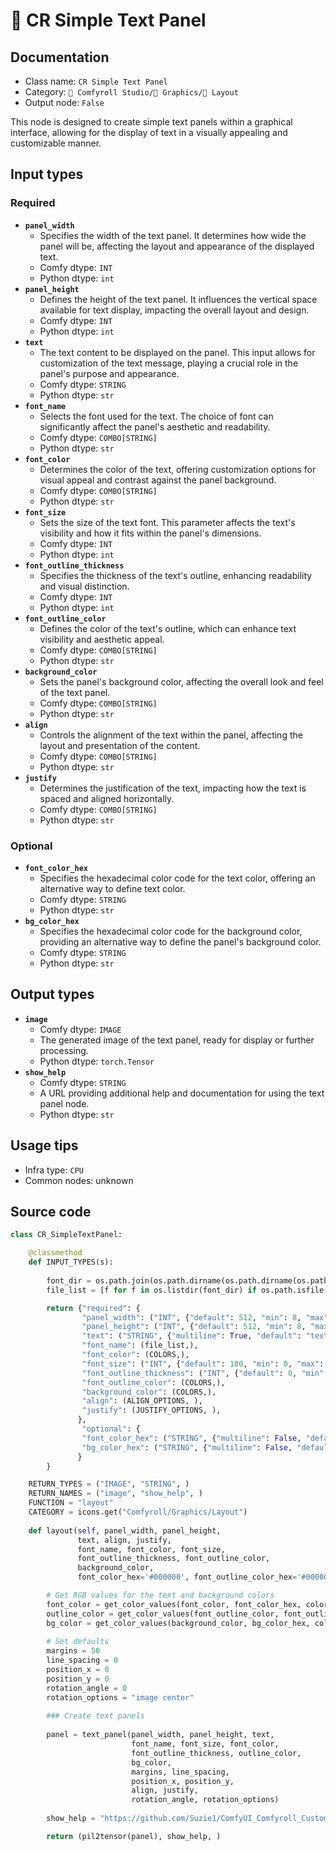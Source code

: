 # 🌁 CR Simple Text Panel
## Documentation
- Class name: `CR Simple Text Panel`
- Category: `🧩 Comfyroll Studio/👾 Graphics/🌁 Layout`
- Output node: `False`

This node is designed to create simple text panels within a graphical interface, allowing for the display of text in a visually appealing and customizable manner.
## Input types
### Required
- **`panel_width`**
    - Specifies the width of the text panel. It determines how wide the panel will be, affecting the layout and appearance of the displayed text.
    - Comfy dtype: `INT`
    - Python dtype: `int`
- **`panel_height`**
    - Defines the height of the text panel. It influences the vertical space available for text display, impacting the overall layout and design.
    - Comfy dtype: `INT`
    - Python dtype: `int`
- **`text`**
    - The text content to be displayed on the panel. This input allows for customization of the text message, playing a crucial role in the panel's purpose and appearance.
    - Comfy dtype: `STRING`
    - Python dtype: `str`
- **`font_name`**
    - Selects the font used for the text. The choice of font can significantly affect the panel's aesthetic and readability.
    - Comfy dtype: `COMBO[STRING]`
    - Python dtype: `str`
- **`font_color`**
    - Determines the color of the text, offering customization options for visual appeal and contrast against the panel background.
    - Comfy dtype: `COMBO[STRING]`
    - Python dtype: `str`
- **`font_size`**
    - Sets the size of the text font. This parameter affects the text's visibility and how it fits within the panel's dimensions.
    - Comfy dtype: `INT`
    - Python dtype: `int`
- **`font_outline_thickness`**
    - Specifies the thickness of the text's outline, enhancing readability and visual distinction.
    - Comfy dtype: `INT`
    - Python dtype: `int`
- **`font_outline_color`**
    - Defines the color of the text's outline, which can enhance text visibility and aesthetic appeal.
    - Comfy dtype: `COMBO[STRING]`
    - Python dtype: `str`
- **`background_color`**
    - Sets the panel's background color, affecting the overall look and feel of the text panel.
    - Comfy dtype: `COMBO[STRING]`
    - Python dtype: `str`
- **`align`**
    - Controls the alignment of the text within the panel, affecting the layout and presentation of the content.
    - Comfy dtype: `COMBO[STRING]`
    - Python dtype: `str`
- **`justify`**
    - Determines the justification of the text, impacting how the text is spaced and aligned horizontally.
    - Comfy dtype: `COMBO[STRING]`
    - Python dtype: `str`
### Optional
- **`font_color_hex`**
    - Specifies the hexadecimal color code for the text color, offering an alternative way to define text color.
    - Comfy dtype: `STRING`
    - Python dtype: `str`
- **`bg_color_hex`**
    - Specifies the hexadecimal color code for the background color, providing an alternative way to define the panel's background color.
    - Comfy dtype: `STRING`
    - Python dtype: `str`
## Output types
- **`image`**
    - Comfy dtype: `IMAGE`
    - The generated image of the text panel, ready for display or further processing.
    - Python dtype: `torch.Tensor`
- **`show_help`**
    - Comfy dtype: `STRING`
    - A URL providing additional help and documentation for using the text panel node.
    - Python dtype: `str`
## Usage tips
- Infra type: `CPU`
- Common nodes: unknown


## Source code
```python
class CR_SimpleTextPanel:

    @classmethod
    def INPUT_TYPES(s):
    
        font_dir = os.path.join(os.path.dirname(os.path.dirname(os.path.realpath(__file__))), "fonts")       
        file_list = [f for f in os.listdir(font_dir) if os.path.isfile(os.path.join(font_dir, f)) and f.lower().endswith(".ttf")]

        return {"required": {
                "panel_width": ("INT", {"default": 512, "min": 8, "max": 4096}),
                "panel_height": ("INT", {"default": 512, "min": 8, "max": 4096}),
                "text": ("STRING", {"multiline": True, "default": "text"}),
                "font_name": (file_list,),
                "font_color": (COLORS,),
                "font_size": ("INT", {"default": 100, "min": 0, "max": 1024}),
                "font_outline_thickness": ("INT", {"default": 0, "min": 0, "max": 50}),
                "font_outline_color": (COLORS,),                
                "background_color": (COLORS,),                
                "align": (ALIGN_OPTIONS, ),
                "justify": (JUSTIFY_OPTIONS, ),
               },
                "optional": {
                "font_color_hex": ("STRING", {"multiline": False, "default": "#000000"}),
                "bg_color_hex": ("STRING", {"multiline": False, "default": "#000000"}),
               }
        }

    RETURN_TYPES = ("IMAGE", "STRING", )
    RETURN_NAMES = ("image", "show_help", )
    FUNCTION = "layout"
    CATEGORY = icons.get("Comfyroll/Graphics/Layout")
    
    def layout(self, panel_width, panel_height,
               text, align, justify,
               font_name, font_color, font_size,
               font_outline_thickness, font_outline_color,
               background_color, 
               font_color_hex='#000000', font_outline_color_hex='#000000', bg_color_hex='#000000'):

        # Get RGB values for the text and background colors    
        font_color = get_color_values(font_color, font_color_hex, color_mapping)
        outline_color = get_color_values(font_outline_color, font_outline_color_hex, color_mapping)
        bg_color = get_color_values(background_color, bg_color_hex, color_mapping)
        
        # Set defaults
        margins = 50
        line_spacing = 0
        position_x = 0
        position_y = 0
        rotation_angle = 0
        rotation_options = "image center"
        
        ### Create text panels
        
        panel = text_panel(panel_width, panel_height, text,
                           font_name, font_size, font_color, 
                           font_outline_thickness, outline_color,
                           bg_color,
                           margins, line_spacing,
                           position_x, position_y,
                           align, justify,
                           rotation_angle, rotation_options)
                                                       
        show_help = "https://github.com/Suzie1/ComfyUI_Comfyroll_CustomNodes/wiki/Layout-Nodes#cr-simple-text-panel"

        return (pil2tensor(panel), show_help, )  

```
